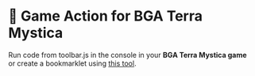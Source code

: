 # 🎲 Game Action for BGA Terra Mystica

Run code from toolbar.js in the console in your **BGA Terra Mystica game**  
or create a bookmarklet using [this tool](https://caiorss.github.io/bookmarklet-maker/).
